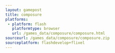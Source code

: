 ```yaml
---
layout: gamepost
title: composure
platforms:
 - platform: flash
   platformtype: browser
   url: /games_data/composure/composure.html
sourceurl: /games_data/composure/composure.zip
sourceplatform: flashdevelop+flixel
---
```

